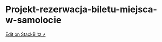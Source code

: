 # Projekt-rezerwacja-biletu-miejsca-w-samolocie

[Edit on StackBlitz ⚡️](https://stackblitz.com/edit/ang14-7qqwve)